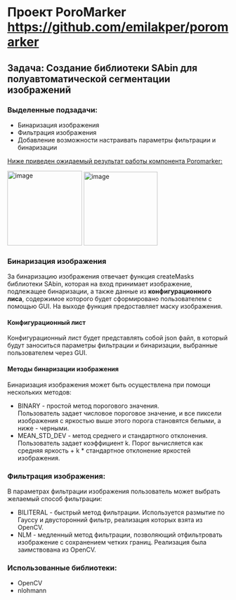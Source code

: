 # Проект PoroMarker https://github.com/emilakper/poromarker
## Задача:  Создание библиотеки SAbin для полуавтоматической сегментации изображений

### Выделенные подзадачи:
  * Бинаризация изображения
  * Фильтрация изображения
  * Добавление возможности настраивать параметры фильтрации и бинаризации

<ins>Ниже приведен ожидаемый результат работы компонента Poromarker:<ins/>
   
<img width="170" alt="image" src="https://github.com/s4salo/misis2023f-22-04-gavrilyuk-a-v/assets/127080534/f5c22634-cf1d-4876-a8c2-b5c7fa7592a5"> <img width="168" alt="image" src="https://github.com/s4salo/misis2023f-22-04-gavrilyuk-a-v/assets/127080534/815cdb4d-558a-4d40-b584-2fcb40bfa970"> 

### Бинаризация изображения 
За бинаризацию изображения отвечает функция createMasks библиотеки SAbin, которая на вход принимает изображение, подлежащее бинаризации, а также данные из **конфигурационного лиса**,
содержимое которого будет сформировано пользователем с помощью GUI. На выходе функция предоставляет маску изображения.

#### Конфигурационный лист 
Конфигурационный лист будет представлять собой json файл, в который будут заноситься параметры фильтрации и бинаризации, выбранные пользователем через GUI.

#### Методы бинаризации изображения
Бинаризация изображения может быть осуществлена при помощи нескольких методов: <br/>
* BINARY - простой метод порогового значения.  <br/> Пользователь задает числовое пороговое значение, и все пиксели изображения с яркостью выше этого порога становятся белыми, а ниже - черными.
* MEAN_STD_DEV - метод среднего и стандартного отклонения. <br/> Пользователь задает коэффициент k. Порог вычисляется как средняя яркость + k * стандартное отклонение яркостей изображения.
  
### Фильтрация изображения:
В параметрах фильтрации изображения пользователь может выбрать желаемый способ фильтрации:
* BILITERAL - быстрый метод фильтрации. Используется размытие по Гауссу и двусторонний фильтр, реализация которых взята из OpenCV.
* NLM - медленный метод фильтрации, позволяющий отфильтровать изображение с сохранением четких границ. Реализация была заимствована из OpenCV.

### Использованные библиотеки:
* OpenCV
* nlohmann

   

      



   

